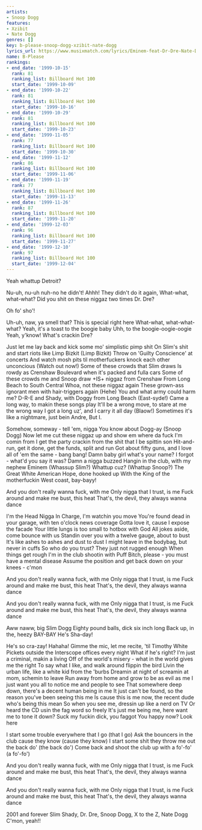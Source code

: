 ```yaml
---
artists:
- Snoop Dogg
features:
- Xzibit
- Nate Dogg
genres: []
key: b-please-snoop-dogg-xzibit-nate-dogg
lyrics_url: https://www.musixmatch.com/lyrics/Eminem-feat-Dr-Dre-Nate-Dogg-Snoop-Dogg-Xzibit/B-Please-II
name: B-Please
rankings:
- end_date: '1999-10-15'
  rank: 81
  ranking_list: Billboard Hot 100
  start_date: '1999-10-09'
- end_date: '1999-10-22'
  rank: 81
  ranking_list: Billboard Hot 100
  start_date: '1999-10-16'
- end_date: '1999-10-29'
  rank: 81
  ranking_list: Billboard Hot 100
  start_date: '1999-10-23'
- end_date: '1999-11-05'
  rank: 77
  ranking_list: Billboard Hot 100
  start_date: '1999-10-30'
- end_date: '1999-11-12'
  rank: 86
  ranking_list: Billboard Hot 100
  start_date: '1999-11-06'
- end_date: '1999-11-19'
  rank: 77
  ranking_list: Billboard Hot 100
  start_date: '1999-11-13'
- end_date: '1999-11-26'
  rank: 87
  ranking_list: Billboard Hot 100
  start_date: '1999-11-20'
- end_date: '1999-12-03'
  rank: 96
  ranking_list: Billboard Hot 100
  start_date: '1999-11-27'
- end_date: '1999-12-10'
  rank: 97
  ranking_list: Billboard Hot 100
  start_date: '1999-12-04'
---
```

Yeah whattup Detroit?

Nu-uh, nu-uh nuh-no he didn't!
Ahhh! They didn't do it again,
What-what, what-what?
Did you shit on these niggaz two times Dr. Dre?

Oh fo' sho'!

Uh-uh, naw, ya smell that?
This is special right here
What-what, what-what-what?
Yeah, it's a toast to the boogie baby
Uhh, to the boogie-oogie-oogie
Yeah, y'know! What's crackin Dre?

Just let me lay back and kick some mo' simplistic pimp shit
On Slim's shit and start riots like Limp Bizkit (Limp Bizkit)
Throw on 'Guilty Conscience' at concerts
And watch mosh pits til motherfuckers knock each other unconcious
(Watch out now!) Some of these crowds that Slim draws
Is rowdy as Crenshaw Boulevard when it's packed and fulla cars
Some of these crowds me and Snoop draw +IS+ niggaz from Crenshaw
From Long Beach to South Central
Whoa, not these niggaz again
These grown-ass ignorant men with hair-triggers again
(Hehe) You and what army could harm me?
D-R-E and Shady, with Doggy from Long Beach
(East-syde!) Came a long way, to makin these songs play
It'll be a wrong move, to stare at me the wrong way
I got a long uz', and I carry it all day
(Blaow!) Sometimes it's like a nightmare, just bein Andre,
But I.

Somehow, someway - tell 'em, nigga
You know about Dogg-ay (Snoop Dogg)
Now let me cut these niggaz up and show em where da fuck I'm comin from
I get the party crackin from the shit that I be spittin son
Hit-and-run, get it done, get the funds, split and run
Got about fifty guns, and I love all of 'em the same - bang bang!
Damn baby girl what's your name?
I forgot - what'd you say it was? Damn a nigga buzzed
Hangin in the club, with my nephew Eminem
(Whassup Slim?) Whattup cuz? (Whattup Snoop?)
The Great White American Hope, done hooked up
With the King of the motherfuckin West coast, bay-bayy!

And you don't really wanna fuck, with me
Only nigga that I trust, is me
Fuck around and make me bust, this heat
That's, the devil, they always wanna dance

I'm the Head Nigga In Charge, I'm watchin you move
You're found dead in your garage, with ten o'clock news coverage
Gotta love it, cause I expose the facade
Your little lungs is too small to hotbox with God
All jokes aside, come bounce with us
Standin over you with a twelve gauge, about to bust
It's like ashes to ashes and dust to dust
I might leave in the bodybag, but never in cuffs
So who do you trust? They just not rugged enough
When things get rough I'm in the club shootin with Puff
Bitch, please - you must have a mental disease
Assume the position and get back down on your knees - c'mon

And you don't really wanna fuck, with me
Only nigga that I trust, is me
Fuck around and make me bust, this heat
That's, the devil, they always wanna dance

And you don't really wanna fuck, with me
Only nigga that I trust, is me
Fuck around and make me bust, this heat
That's, the devil, they always wanna dance

Aww naww, big Slim Dogg
Eighty pound balls, dick six inch long
Back up, in the, heezy BAY-BAY
He's Sha-day!

He's so cra-zay!
Hahaha! Gimme the mic, let me recite, 'til Timothy White
Pickets outside the Interscope offices every night
What if he's right? I'm just a criminal, makin a living
Off of the world's misery - what in the world gives me the right
To say what I like, and walk around flippin the bird
Livin the urban life, like a white kid from the 'burbs
Dreamin at night of screamin at mom, schemin to leave
Run away from home and grow to be as evil as me
I just want you all to notice me and people to see
That somewhere deep down, there's a decent human being in me
It just can't be found, so the reason you've been seeing this me
Is cause this is me now, the recent dude who's being this mean
So when you see me, dressin up like a nerd on TV
Or heard the CD usin the fag word so freely
It's just me being me, here want me to tone it down?
Suck my fuckin dick, you faggot
You happy now? Look here

I start some trouble everywhere that I go (that I go)
Ask the bouncers in the club cause they know (cause they know)
I start some shit they throw me out the back do' (the back do')
Come back and shoot the club up with a fo'-fo' (a fo'-fo')

And you don't really wanna fuck, with me
Only nigga that I trust, is me
Fuck around and make me bust, this heat
That's, the devil, they always wanna dance

And you don't really wanna fuck, with me
Only nigga that I trust, is me
Fuck around and make me bust, this heat
That's, the devil, they always wanna dance

2001 and forever
Slim Shady, Dr. Dre, Snoop Dogg, X to the Z, Nate Dogg
C'mon, yeah!!
